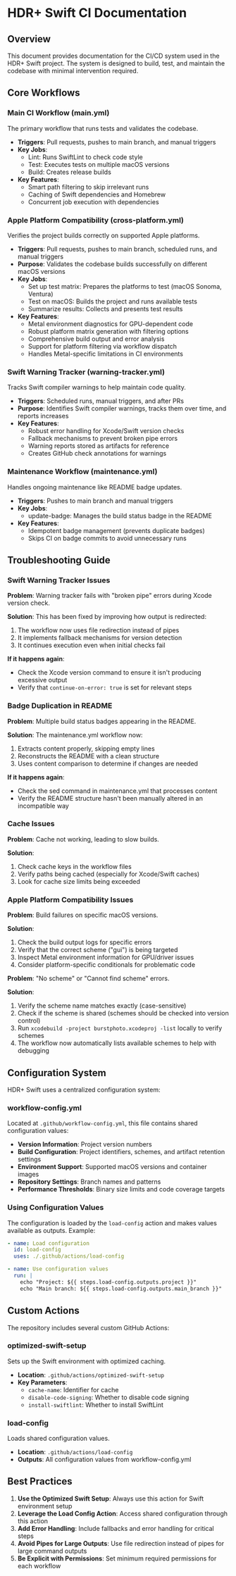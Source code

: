 # HDR+ Swift CI Documentation

## Overview
This document provides documentation for the CI/CD system used in the HDR+ Swift project. The system is designed to build, test, and maintain the codebase with minimal intervention required.

## Core Workflows

### Main CI Workflow (main.yml)
The primary workflow that runs tests and validates the codebase.

- **Triggers**: Pull requests, pushes to main branch, and manual triggers
- **Key Jobs**: 
  - Lint: Runs SwiftLint to check code style
  - Test: Executes tests on multiple macOS versions
  - Build: Creates release builds
- **Key Features**: 
  - Smart path filtering to skip irrelevant runs
  - Caching of Swift dependencies and Homebrew
  - Concurrent job execution with dependencies

### Apple Platform Compatibility (cross-platform.yml)
Verifies the project builds correctly on supported Apple platforms.

- **Triggers**: Pull requests, pushes to main branch, scheduled runs, and manual triggers
- **Purpose**: Validates the codebase builds successfully on different macOS versions
- **Key Jobs**: 
  - Set up test matrix: Prepares the platforms to test (macOS Sonoma, Ventura)
  - Test on macOS: Builds the project and runs available tests
  - Summarize results: Collects and presents test results
- **Key Features**: 
  - Metal environment diagnostics for GPU-dependent code
  - Robust platform matrix generation with filtering options
  - Comprehensive build output and error analysis
  - Support for platform filtering via workflow dispatch
  - Handles Metal-specific limitations in CI environments

### Swift Warning Tracker (warning-tracker.yml)
Tracks Swift compiler warnings to help maintain code quality.

- **Triggers**: Scheduled runs, manual triggers, and after PRs
- **Purpose**: Identifies Swift compiler warnings, tracks them over time, and reports increases
- **Key Features**: 
  - Robust error handling for Xcode/Swift version checks
  - Fallback mechanisms to prevent broken pipe errors
  - Warning reports stored as artifacts for reference
  - Creates GitHub check annotations for warnings

### Maintenance Workflow (maintenance.yml)
Handles ongoing maintenance like README badge updates.

- **Triggers**: Pushes to main branch and manual triggers
- **Key Jobs**: 
  - update-badge: Manages the build status badge in the README
- **Key Features**: 
  - Idempotent badge management (prevents duplicate badges)
  - Skips CI on badge commits to avoid unnecessary runs

## Troubleshooting Guide

### Swift Warning Tracker Issues

**Problem**: Warning tracker fails with "broken pipe" errors during Xcode version check.

**Solution**: This has been fixed by improving how output is redirected:
1. The workflow now uses file redirection instead of pipes
2. It implements fallback mechanisms for version detection
3. It continues execution even when initial checks fail

**If it happens again**: 
- Check the Xcode version command to ensure it isn't producing excessive output
- Verify that `continue-on-error: true` is set for relevant steps

### Badge Duplication in README

**Problem**: Multiple build status badges appearing in the README.

**Solution**: The maintenance.yml workflow now:
1. Extracts content properly, skipping empty lines
2. Reconstructs the README with a clean structure
3. Uses content comparison to determine if changes are needed

**If it happens again**:
- Check the sed command in maintenance.yml that processes content
- Verify the README structure hasn't been manually altered in an incompatible way

### Cache Issues

**Problem**: Cache not working, leading to slow builds.

**Solution**:
1. Check cache keys in the workflow files
2. Verify paths being cached (especially for Xcode/Swift caches)
3. Look for cache size limits being exceeded

### Apple Platform Compatibility Issues

**Problem**: Build failures on specific macOS versions.

**Solution**:
1. Check the build output logs for specific errors
2. Verify that the correct scheme ("gui") is being targeted
3. Inspect Metal environment information for GPU/driver issues
4. Consider platform-specific conditionals for problematic code

**Problem**: "No scheme" or "Cannot find scheme" errors.

**Solution**:
1. Verify the scheme name matches exactly (case-sensitive)
2. Check if the scheme is shared (schemes should be checked into version control)
3. Run `xcodebuild -project burstphoto.xcodeproj -list` locally to verify schemes
4. The workflow now automatically lists available schemes to help with debugging

## Configuration System

HDR+ Swift uses a centralized configuration system:

### workflow-config.yml
Located at `.github/workflow-config.yml`, this file contains shared configuration values:

- **Version Information**: Project version numbers
- **Build Configuration**: Project identifiers, schemes, and artifact retention settings
- **Environment Support**: Supported macOS versions and container images
- **Repository Settings**: Branch names and patterns
- **Performance Thresholds**: Binary size limits and code coverage targets

### Using Configuration Values

The configuration is loaded by the `load-config` action and makes values available as outputs. Example:

```yaml
- name: Load configuration
  id: load-config
  uses: ./.github/actions/load-config

- name: Use configuration values
  run: |
    echo "Project: ${{ steps.load-config.outputs.project }}"
    echo "Main branch: ${{ steps.load-config.outputs.main_branch }}"
```

## Custom Actions

The repository includes several custom GitHub Actions:

### optimized-swift-setup
Sets up the Swift environment with optimized caching.

- **Location**: `.github/actions/optimized-swift-setup`
- **Key Parameters**:
  - `cache-name`: Identifier for cache
  - `disable-code-signing`: Whether to disable code signing
  - `install-swiftlint`: Whether to install SwiftLint

### load-config
Loads shared configuration values.

- **Location**: `.github/actions/load-config`
- **Outputs**: All configuration values from workflow-config.yml

## Best Practices

1. **Use the Optimized Swift Setup**: Always use this action for Swift environment setup
2. **Leverage the Load Config Action**: Access shared configuration through this action
3. **Add Error Handling**: Include fallbacks and error handling for critical steps
4. **Avoid Pipes for Large Outputs**: Use file redirection instead of pipes for large command outputs
5. **Be Explicit with Permissions**: Set minimum required permissions for each workflow 